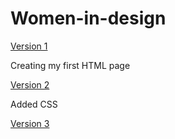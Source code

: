# Women-in-design

[Version 1](https://dairemcsherry.github.io/women-in-design/index-one.html)

Creating my first HTML page 

[Version 2](https://dairemcsherry.github.io/women-in-design/index-two.html)

Added CSS


[Version 3](https://dairemcsherry.github.io/women-in-design/index-three.html)


